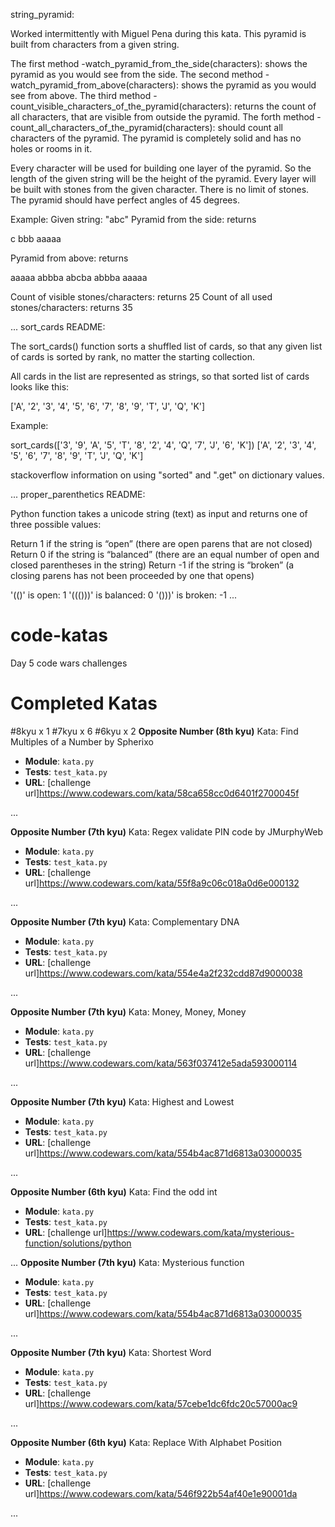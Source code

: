string_pyramid:

Worked intermittently with Miguel Pena during this kata. This pyramid is built from characters from a given string.

The first method -watch_pyramid_from_the_side(characters): shows the pyramid as you would see from the side.
The second method -watch_pyramid_from_above(characters): shows the pyramid as you would see from above.
The third method -count_visible_characters_of_the_pyramid(characters):  returns the count of all characters, that are visible from outside the pyramid.
The forth method -count_all_characters_of_the_pyramid(characters): should count all characters of the pyramid. The pyramid is completely solid and has no holes or rooms in it.

Every character will be used for building one layer of the pyramid. So the length of the given string will be the height of the pyramid. Every layer will be built with stones from the given character. There is no limit of stones.
The pyramid should have perfect angles of 45 degrees.

Example: Given string: "abc"
Pyramid from the side: returns

  c
 bbb
aaaaa

Pyramid from above: returns

aaaaa
abbba
abcba
abbba
aaaaa

Count of visible stones/characters:
returns 25
Count of all used stones/characters:
returns 35
<!-- Code Kata from ^^^from http://www.codewars.com/kata/string-pyramid -->

...
sort_cards README:

The sort_cards() function sorts a shuffled list of cards, so that any given list of cards is sorted by rank, no matter the starting collection.

All cards in the list are represented as strings, so that sorted list of cards looks like this:

['A', '2', '3', '4', '5', '6', '7', '8', '9', 'T', 'J', 'Q', 'K']

Example:

sort_cards(['3', '9', 'A', '5', 'T', '8', '2', '4', 'Q', '7', 'J', '6', 'K'])
['A', '2', '3', '4', '5', '6', '7', '8', '9', 'T', 'J', 'Q', 'K']

<!-- ^^^*From https://www.codewars.com/kata/sort-deck-of-cards/python -->

stackoverflow information on using "sorted" and ".get" on dictionary values.
<!-- ^^https://stackoverflow.com/questions/16772071/sort-dict-by-value-python -->
...
proper_parenthetics README:

Python function takes a unicode string (text) as input and returns one of three possible values:

Return 1 if the string is “open” (there are open parens that are not closed)
Return 0 if the string is “balanced” (there are an equal number of open and closed parentheses in the string)
Return -1 if the string is “broken” (a closing parens has not been proceeded by one that opens)

'(()' is open: 1
'((()))' is balanced: 0
'()))' is broken: -1
...



# code-katas
Day 5 code wars challenges
# Completed Katas
#8kyu x 1
#7kyu x 6
#6kyu x 2
**Opposite Number (8th kyu)**
Kata: Find Multiples of a Number by Spherixo
- **Module**: `kata.py`
- **Tests**: `test_kata.py`
- **URL**: [challenge url]https://www.codewars.com/kata/58ca658cc0d6401f2700045f

...


**Opposite Number (7th kyu)**
Kata: Regex validate PIN code by JMurphyWeb
- **Module**: `kata.py`
- **Tests**: `test_kata.py`
- **URL**: [challenge url]https://www.codewars.com/kata/55f8a9c06c018a0d6e000132

...

**Opposite Number (7th kyu)**
Kata: Complementary DNA
- **Module**: `kata.py`
- **Tests**: `test_kata.py`
- **URL**: [challenge url]https://www.codewars.com/kata/554e4a2f232cdd87d9000038


...

**Opposite Number (7th kyu)**
Kata: Money, Money, Money
- **Module**: `kata.py`
- **Tests**: `test_kata.py`
- **URL**: [challenge url]https://www.codewars.com/kata/563f037412e5ada593000114

...

**Opposite Number (7th kyu)**
Kata: Highest and Lowest
- **Module**: `kata.py`
- **Tests**: `test_kata.py`
- **URL**: [challenge url]https://www.codewars.com/kata/554b4ac871d6813a03000035


...

**Opposite Number (6th kyu)**
Kata: Find the odd int
- **Module**: `kata.py`
- **Tests**: `test_kata.py`
- **URL**: [challenge url]https://www.codewars.com/kata/mysterious-function/solutions/python



...
**Opposite Number (7th kyu)**
Kata: Mysterious function
- **Module**: `kata.py`
- **Tests**: `test_kata.py`
- **URL**: [challenge url]https://www.codewars.com/kata/554b4ac871d6813a03000035


...

**Opposite Number (7th kyu)**
Kata: Shortest Word
- **Module**: `kata.py`
- **Tests**: `test_kata.py`
- **URL**: [challenge url]https://www.codewars.com/kata/57cebe1dc6fdc20c57000ac9


...

**Opposite Number (6th kyu)**
Kata: Replace With Alphabet Position
- **Module**: `kata.py`
- **Tests**: `test_kata.py`
- **URL**: [challenge url]https://www.codewars.com/kata/546f922b54af40e1e90001da


...

